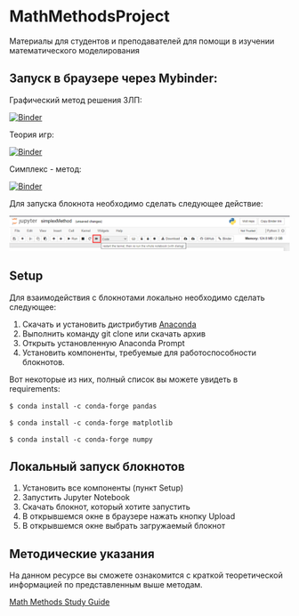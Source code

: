 # MathMethodsProject
Материалы для студентов и преподавателей для помощи в изучении математического моделирования

## Запуск в браузере через Mybinder:

Графический метод решения ЗЛП:

[![Binder](https://mybinder.org/badge_logo.svg)](https://mybinder.org/v2/gh/george438/MathMethodsProject/HEAD?filepath=graficMethod.ipynb)

Теория игр:

[![Binder](https://mybinder.org/badge_logo.svg)](https://mybinder.org/v2/gh/george438/MathMethodsProject/HEAD?filepath=gameTheory.ipynb)

Симплекс - метод:

[![Binder](https://mybinder.org/badge_logo.svg)](https://mybinder.org/v2/gh/george438/MathMethodsProject/HEAD?filepath=simplexMethod.ipynb)

Для запуска блокнота необходимо сделать следующее действие:

![Запуск](https://raw.githubusercontent.com/george438/MathMethodsProject/master/image/instruct.png)

## Setup
Для взаимодействия с блокнотами локально необходимо сделать следующее:
1. Скачать и установить дистрибутив [Anaconda](https://www.anaconda.com/distribution/)
2. Выполнить команду git clone или скачать архив
3. Открыть установленную Anaconda Prompt
4. Установить компоненты, требуемые для работоспособности блокнотов.

Вот некоторые из них, полный список вы можете увидеть в requirements:
```
$ conda install -c conda-forge pandas
```
```
$ conda install -c conda-forge matplotlib
```
```
$ conda install -c conda-forge numpy
```
## Локальный запуск блокнотов
1. Установить все компоненты (пункт Setup)
2. Запустить Jupyter Notebook
3. Скачать блокнот, который хотите запустить
4. В открывшемся окне в браузере нажать кнопку Upload
5. В открывшемся окне выбрать загружаемый блокнот

## Методические указания
На данном ресурсе вы сможете ознакомится с краткой теоретической информацией по представленным выше методам.

[Math Methods Study Guide](https://rodioncode.github.io/mathmethodes/)
